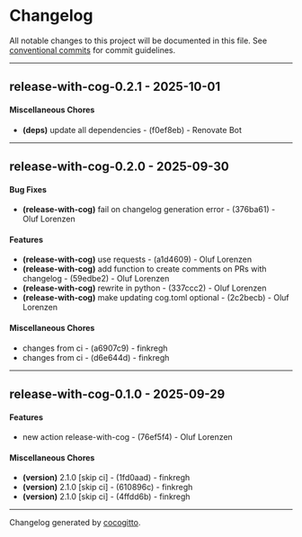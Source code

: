 # Changelog

All notable changes to this project will be documented in this file. See [conventional commits](https://www.conventionalcommits.org/) for commit guidelines.

- - -
## release-with-cog-0.2.1 - 2025-10-01
#### Miscellaneous Chores
- **(deps)** update all dependencies - (f0ef8eb) - Renovate Bot

- - -

## release-with-cog-0.2.0 - 2025-09-30
#### Bug Fixes
- **(release-with-cog)** fail on changelog generation error - (376ba61) - Oluf Lorenzen
#### Features
- **(release-with-cog)** use requests - (a1d4609) - Oluf Lorenzen
- **(release-with-cog)** add function to create comments on PRs with changelog - (59edbe2) - Oluf Lorenzen
- **(release-with-cog)** rewrite in python - (337ccc2) - Oluf Lorenzen
- **(release-with-cog)** make updating cog.toml optional - (2c2becb) - Oluf Lorenzen
#### Miscellaneous Chores
- changes from ci - (a6907c9) - finkregh
- changes from ci - (d6e644d) - finkregh

- - -


## release-with-cog-0.1.0 - 2025-09-29

#### Features

- new action release-with-cog - (76ef5f4) - Oluf Lorenzen

#### Miscellaneous Chores

- **(version)** 2.1.0 [skip ci] - (1fd0aad) - finkregh
- **(version)** 2.1.0 [skip ci] - (610896c) - finkregh
- **(version)** 2.1.0 [skip ci] - (4ffdd6b) - finkregh

- - -

Changelog generated by [cocogitto](https://github.com/cocogitto/cocogitto).
